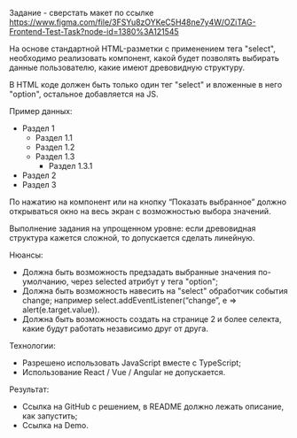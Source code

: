 Задание - сверстать макет по ссылке https://www.figma.com/file/3FSYu8zOYKeC5H48ne7y4W/OZiTAG-Frontend-Test-Task?node-id=1380%3A121545

На основе стандартной HTML-разметки с применением тега "select", необходимо
реализовать компонент, какой будет позволять выбирать данные пользователю, какие
имеют древовидную структуру.

В HTML коде должен быть только один тег "select" и вложенные в него "option",
остальное добавляется на JS.

Пример данных:
- Раздел 1
  - Раздел 1.1
  - Раздел 1.2
  - Раздел 1.3
    - Раздел 1.3.1
- Раздел 2
- Раздел 3

По нажатию на компонент или на кнопку “Показать выбранное” должно открываться окно
на весь экран с возможностью выбора значений.

Выполнение задания на упрощенном уровне: если древовидная структура кажется сложной, то допускается сделать линейную.

Нюансы:
- Должна быть возможность предзадать выбранные значения по-умолчанию, через
selected атрибут у тега "option";
- Должна быть возможность навесить на "select" обработчик события change;
например select.addEventListener(“change”, e => alert(e.target.value)).
- Должна быть возможность создать на странице 2 и более селекта, какие будут
работать независимо друг от друга.

Технологии:
- Разрешено использовать JavaScript вместе с TypeScript;
- Использование React / Vue / Angular не допускается.

Результат:
- Ссылка на GitHub с решением, в README должно лежать описание, как запустить;
- Ссылка на Demo.
  